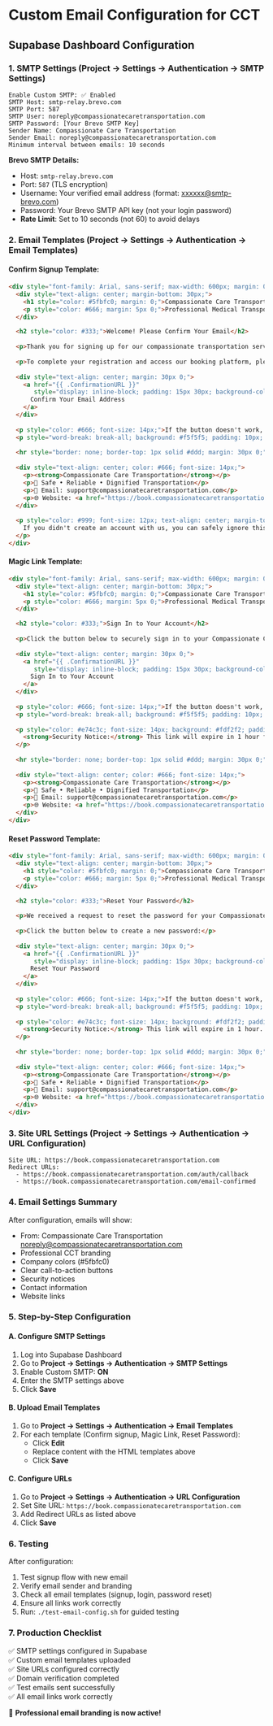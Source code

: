 # Custom Email Configuration for CCT

## Supabase Dashboard Configuration

### 1. SMTP Settings (Project → Settings → Authentication → SMTP Settings)

```
Enable Custom SMTP: ✅ Enabled
SMTP Host: smtp-relay.brevo.com
SMTP Port: 587
SMTP User: noreply@compassionatecaretransportation.com
SMTP Password: [Your Brevo SMTP Key]
Sender Name: Compassionate Care Transportation
Sender Email: noreply@compassionatecaretransportation.com
Minimum interval between emails: 10 seconds
```

**Brevo SMTP Details:**
- Host: `smtp-relay.brevo.com`
- Port: `587` (TLS encryption)
- Username: Your verified email address (format: xxxxxx@smtp-brevo.com)
- Password: Your Brevo SMTP API key (not your login password)
- **Rate Limit**: Set to 10 seconds (not 60) to avoid delays

### 2. Email Templates (Project → Settings → Authentication → Email Templates)

#### Confirm Signup Template:
```html
<div style="font-family: Arial, sans-serif; max-width: 600px; margin: 0 auto; padding: 20px;">
  <div style="text-align: center; margin-bottom: 30px;">
    <h1 style="color: #5fbfc0; margin: 0;">Compassionate Care Transportation</h1>
    <p style="color: #666; margin: 5px 0;">Professional Medical Transportation Services</p>
  </div>

  <h2 style="color: #333;">Welcome! Please Confirm Your Email</h2>
  
  <p>Thank you for signing up for our compassionate transportation services. We're committed to providing safe, reliable, and dignified transportation for all our clients.</p>
  
  <p>To complete your registration and access our booking platform, please confirm your email address:</p>
  
  <div style="text-align: center; margin: 30px 0;">
    <a href="{{ .ConfirmationURL }}" 
       style="display: inline-block; padding: 15px 30px; background-color: #5fbfc0; color: white; text-decoration: none; border-radius: 8px; font-weight: bold; font-size: 16px;">
      Confirm Your Email Address
    </a>
  </div>
  
  <p style="color: #666; font-size: 14px;">If the button doesn't work, copy and paste this link into your browser:</p>
  <p style="word-break: break-all; background: #f5f5f5; padding: 10px; border-radius: 4px; font-size: 14px;">{{ .ConfirmationURL }}</p>
  
  <hr style="border: none; border-top: 1px solid #ddd; margin: 30px 0;">
  
  <div style="text-align: center; color: #666; font-size: 14px;">
    <p><strong>Compassionate Care Transportation</strong></p>
    <p>🚗 Safe • Reliable • Dignified Transportation</p>
    <p>📧 Email: support@compassionatecaretransportation.com</p>
    <p>🌐 Website: <a href="https://book.compassionatecaretransportation.com" style="color: #5fbfc0;">book.compassionatecaretransportation.com</a></p>
  </div>
  
  <p style="color: #999; font-size: 12px; text-align: center; margin-top: 20px;">
    If you didn't create an account with us, you can safely ignore this email.
  </p>
</div>
```

#### Magic Link Template:
```html
<div style="font-family: Arial, sans-serif; max-width: 600px; margin: 0 auto; padding: 20px;">
  <div style="text-align: center; margin-bottom: 30px;">
    <h1 style="color: #5fbfc0; margin: 0;">Compassionate Care Transportation</h1>
    <p style="color: #666; margin: 5px 0;">Professional Medical Transportation Services</p>
  </div>

  <h2 style="color: #333;">Sign In to Your Account</h2>
  
  <p>Click the button below to securely sign in to your Compassionate Care Transportation account:</p>
  
  <div style="text-align: center; margin: 30px 0;">
    <a href="{{ .ConfirmationURL }}" 
       style="display: inline-block; padding: 15px 30px; background-color: #5fbfc0; color: white; text-decoration: none; border-radius: 8px; font-weight: bold; font-size: 16px;">
      Sign In to Your Account
    </a>
  </div>
  
  <p style="color: #666; font-size: 14px;">If the button doesn't work, copy and paste this link into your browser:</p>
  <p style="word-break: break-all; background: #f5f5f5; padding: 10px; border-radius: 4px; font-size: 14px;">{{ .ConfirmationURL }}</p>
  
  <p style="color: #e74c3c; font-size: 14px; background: #fdf2f2; padding: 10px; border-radius: 4px; border-left: 4px solid #e74c3c;">
    <strong>Security Notice:</strong> This link will expire in 1 hour for your security. If you didn't request this sign-in link, please ignore this email.
  </p>
  
  <hr style="border: none; border-top: 1px solid #ddd; margin: 30px 0;">
  
  <div style="text-align: center; color: #666; font-size: 14px;">
    <p><strong>Compassionate Care Transportation</strong></p>
    <p>🚗 Safe • Reliable • Dignified Transportation</p>
    <p>📧 Email: support@compassionatecaretransportation.com</p>
    <p>🌐 Website: <a href="https://book.compassionatecaretransportation.com" style="color: #5fbfc0;">book.compassionatecaretransportation.com</a></p>
  </div>
</div>
```

#### Reset Password Template:
```html
<div style="font-family: Arial, sans-serif; max-width: 600px; margin: 0 auto; padding: 20px;">
  <div style="text-align: center; margin-bottom: 30px;">
    <h1 style="color: #5fbfc0; margin: 0;">Compassionate Care Transportation</h1>
    <p style="color: #666; margin: 5px 0;">Professional Medical Transportation Services</p>
  </div>

  <h2 style="color: #333;">Reset Your Password</h2>
  
  <p>We received a request to reset the password for your Compassionate Care Transportation account.</p>
  
  <p>Click the button below to create a new password:</p>
  
  <div style="text-align: center; margin: 30px 0;">
    <a href="{{ .ConfirmationURL }}" 
       style="display: inline-block; padding: 15px 30px; background-color: #5fbfc0; color: white; text-decoration: none; border-radius: 8px; font-weight: bold; font-size: 16px;">
      Reset Your Password
    </a>
  </div>
  
  <p style="color: #666; font-size: 14px;">If the button doesn't work, copy and paste this link into your browser:</p>
  <p style="word-break: break-all; background: #f5f5f5; padding: 10px; border-radius: 4px; font-size: 14px;">{{ .ConfirmationURL }}</p>
  
  <p style="color: #e74c3c; font-size: 14px; background: #fdf2f2; padding: 10px; border-radius: 4px; border-left: 4px solid #e74c3c;">
    <strong>Security Notice:</strong> This link will expire in 1 hour. If you didn't request a password reset, please ignore this email and your password will remain unchanged.
  </p>
  
  <hr style="border: none; border-top: 1px solid #ddd; margin: 30px 0;">
  
  <div style="text-align: center; color: #666; font-size: 14px;">
    <p><strong>Compassionate Care Transportation</strong></p>
    <p>🚗 Safe • Reliable • Dignified Transportation</p>
    <p>📧 Email: support@compassionatecaretransportation.com</p>
    <p>🌐 Website: <a href="https://book.compassionatecaretransportation.com" style="color: #5fbfc0;">book.compassionatecaretransportation.com</a></p>
  </div>
</div>
```

### 3. Site URL Settings (Project → Settings → Authentication → URL Configuration)

```
Site URL: https://book.compassionatecaretransportation.com
Redirect URLs: 
  - https://book.compassionatecaretransportation.com/auth/callback
  - https://book.compassionatecaretransportation.com/email-confirmed
```

### 4. Email Settings Summary

After configuration, emails will show:
- From: Compassionate Care Transportation <noreply@compassionatecaretransportation.com>
- Professional CCT branding
- Company colors (#5fbfc0)
- Clear call-to-action buttons
- Security notices
- Contact information
- Website links

### 5. Step-by-Step Configuration

#### A. Configure SMTP Settings
1. Log into Supabase Dashboard
2. Go to **Project → Settings → Authentication → SMTP Settings**
3. Enable Custom SMTP: **ON**
4. Enter the SMTP settings above
5. Click **Save**

#### B. Upload Email Templates  
1. Go to **Project → Settings → Authentication → Email Templates**
2. For each template (Confirm signup, Magic Link, Reset Password):
   - Click **Edit** 
   - Replace content with the HTML templates above
   - Click **Save**

#### C. Configure URLs
1. Go to **Project → Settings → Authentication → URL Configuration**
2. Set Site URL: `https://book.compassionatecaretransportation.com`
3. Add Redirect URLs as listed above
4. Click **Save**

### 6. Testing

After configuration:
1. Test signup flow with new email
2. Verify email sender and branding  
3. Check all email templates (signup, login, password reset)
4. Ensure all links work correctly
5. Run: `./test-email-config.sh` for guided testing

### 7. Production Checklist

✅ SMTP settings configured in Supabase  
✅ Custom email templates uploaded  
✅ Site URLs configured correctly  
✅ Domain verification completed  
✅ Test emails sent successfully  
✅ All email links work correctly  

🎉 **Professional email branding is now active!**
